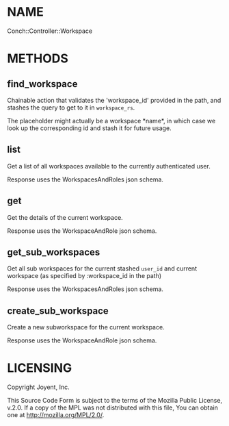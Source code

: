 # NAME

Conch::Controller::Workspace

# METHODS

## find\_workspace

Chainable action that validates the 'workspace\_id' provided in the path,
and stashes the query to get to it in `workspace_rs`.

The placeholder might actually be a workspace \*name\*, in which case we look up the
corresponding id and stash it for future usage.

## list

Get a list of all workspaces available to the currently authenticated user.

Response uses the WorkspacesAndRoles json schema.

## get

Get the details of the current workspace.

Response uses the WorkspaceAndRole json schema.

## get\_sub\_workspaces

Get all sub workspaces for the current stashed `user_id` and current workspace (as specified
by :workspace\_id in the path)

Response uses the WorkspacesAndRoles json schema.

## create\_sub\_workspace

Create a new subworkspace for the current workspace.

Response uses the WorkspaceAndRole json schema.

# LICENSING

Copyright Joyent, Inc.

This Source Code Form is subject to the terms of the Mozilla Public License,
v.2.0. If a copy of the MPL was not distributed with this file, You can obtain
one at http://mozilla.org/MPL/2.0/.
